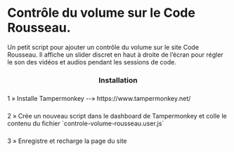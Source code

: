 # Contrôle du volume sur le Code Rousseau.
Un petit script pour ajouter un contrôle du volume sur le site Code Rousseau. Il affiche un slider discret en haut à droite de l’écran pour régler le son des vidéos et audios pendant les sessions de code.

<h3 align="center">Installation</h3>

###

<p align="left">1 » Installe Tampermonkey --» https://www.tampermonkey.net/</p>

###

<p align="left">2 » Crée un nouveau script dans le dashboard de Tampermonkey et colle le contenu du fichier `controle-volume-rousseau.user.js`</p>

###

<p align="left">3 » Enregistre et recharge la page du site</p>

###
